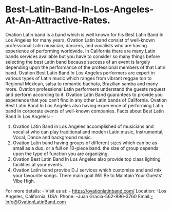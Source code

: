 # Best-Latin-Band-In-Los-Angeles-At-An-Attractive-Rates.
Ovation Latin band is a band which is well known for his Best Latin Band In Los Angeles for many years. Ovation Latin band consist of well-known professional Latin musician, dancers, and vocalists who are having experience of performing worldwide.
In California there are many Latin bands services available but you have to consider so many things before selecting the best Latin band because success of an event is largely depending upon the performance of the professional members of that Latin band.
Ovation Best Latin Band In Los Angeles performers are expert in various types of Latin music which ranges from vibrant reggae ton to Regional Mexican, salsa to romantic bachata, Brazilian samba and many more. Ovation professional Latin performers understand the guests request and perform according to it.
Ovation Latin Band guarantees to provide you experience that you can’t find in any other Latin bands of California. Ovation Best Latin Band In Los Angeles also having experience of performing Latin band in corporate events of well-known companies.
Facts about Best Latin Band In Los Angeles: -
1.	Ovation Latin Band in Los Angeles accomplished of musicians and vocalist who can play traditional and modern Latin music, Instrumental, Vocal, Dance and background music.
2.	Ovation Latin band having groups of different sizes which can be as small as a duo, or a full on 10-piece band. the size of group depends upon the type of function you are organizing.
3.	Ovation Best Latin Band In Los Angeles also provide top class lighting facilities at your events.
4.	Ovation Latin band provide D.J services which customize and and mix your favourite songs. There main goal Will Be to Maintain Your Guests’ Vibe High.

For more details: -
Visit us at: - https://ovationlatinband.com/
Location: -Los Angeles, California, USA.
Phone: -Juan Gracia-562-896-3760
Email:-Info@OvationLatinBand.com
